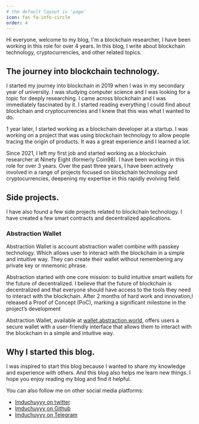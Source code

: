 ```yaml
---
# the default layout is 'page'
icon: fas fa-info-circle
order: 4
---
```


Hi everyone, welcome to my blog, I'm a blockchain researcher, I have been working in this role for over 4 years. In this blog, I write about blockchain technology, cryptocurrencies, and other related topics.

## The journey into blockchain technology.
I started my journey into blockchain in 2019 when I was in my secondary year of university. I was studying computer science and I was looking for a topic for deeply researching. I came across blockchain and I was immediately fascinated by it. I started reading everything I could find about blockchain and cryptocurrencies and I knew that this was what I wanted to do.

1 year later, I started working as a blockchain developer at a startup. I was working on a project that was using blockchain technology to allow people tracing the origin of products. It was a great experience and I learned a lot.

Since 2021, I left my first job and started working as a blockchain researcher at Ninety Eight (formerly Coin98). I have been working in this role for over 3 years. Over the past three years, I have been actively involved in a range of projects focused on blockchain technology and cryptocurrencies, deepening my expertise in this rapidly evolving field.

## Side projects.
I have also found a few side projects related to blockchain technology. I have created a few smart contracts and decentralized applications.

### Abstraction Wallet

Abstraction Wallet is account abstraction wallet combine with passkey technology. Which allows user to interact with the blockchain in a simple and intuitive way. They can create their wallet without remembering any private key or mnemonic phrase. 

Abstraction started with one core mission: to build intuitive smart wallets for the future of decentralized. I believe that the future of blockchain is decentralized and that everyone should have access to the tools they need to interact with the blockchain. After 2 months of hard work and innovation,I released a Proof of Concept (PoC), marking a significant milestone in the project’s development

Abstraction Wallet, available at [wallet.abstraction.world](https://wallet.abstraction.world), offers users a secure wallet with a user-friendly interface that allows them to interact with the blockchain in a simple and intuitive way.

## Why I started this blog.
I was inspired to start this blog because I wanted to share my knowledge and experience with others. And this blog also helps me learn new things. I hope you enjoy reading my blog and find it helpful.


You can also follow me on other social media platforms:
- [Imduchuyyy on twitter](https://twitter.com/imduchuyyy)
- [Imduchuyyy on Github](https://github.com/imduchuyyy)
- [Imduchuyyy on Telegram](https://t.me/allroadsleadtocrypto)
